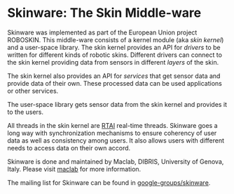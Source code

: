 Skinware: The Skin Middle-ware
==============================

Skinware was implemented as part of the European Union project ROBOSKIN.  This middle-ware consists of
a kernel module (aka _skin kernel_) and a user-space library.  The skin kernel provides an API for _drivers_ to be
written for different kinds of robotic skins.  Different drivers can connect to the skin kernel providing data from
sensors in different _layers_ of the skin.

The skin kernel also provides an API for _services_ that get sensor data and provide data of their own.  These
processed data can be used applications or other services.

The user-space library gets sensor data from the skin kernel and provides it to the users.

All threads in the skin kernel are [RTAI](http://www.rtai.org) real-time threads.  Skinware goes a long
way with synchronization mechanisms to ensure coherency of user data as well as consistency among users.  It also
allows users with different needs to access data on their own accord.

Skinware is done and maintained by Maclab, DIBRIS, University of Genova, Italy.
Please visit [maclab](http://www.maclab.dibris.unige.it/) for more information.

The mailing list for Skinware can be found in
[google-groups/skinware](https://groups.google.com/d/forum/skinware).
